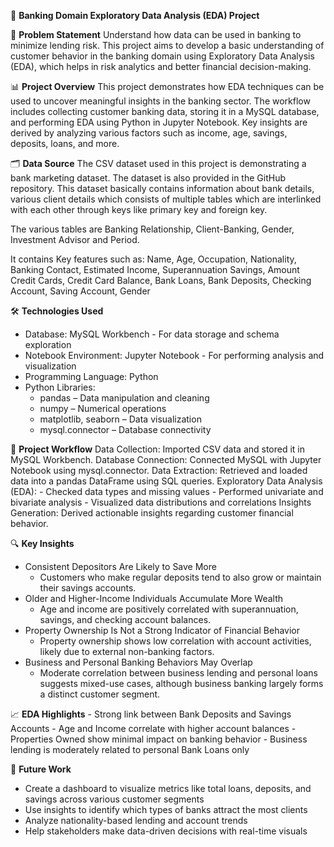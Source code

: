 🏦 **Banking Domain Exploratory Data Analysis (EDA) Project**

📌 **Problem Statement**
Understand how data can be used in banking to minimize lending risk. This project aims to develop a basic understanding of customer behavior in the banking domain using Exploratory Data Analysis (EDA), which helps in risk analytics and better financial decision-making.

📊 **Project Overview**
This project demonstrates how EDA techniques can be used to uncover meaningful insights in the banking sector. The workflow includes collecting customer banking data, storing it in a MySQL database, and performing EDA using Python in Jupyter Notebook. Key insights are derived by analyzing various factors such as income, age, savings, deposits, loans, and more.

🗂️ **Data Source**
The CSV dataset used in this project is demonstrating a bank marketing dataset. The dataset is also provided in the GitHub repository. This dataset basically contains information about bank details, various client details which consists of multiple tables which are interlinked with each other through keys like primary key and foreign key.

The various tables are Banking Relationship, Client-Banking, Gender, Investment Advisor and Period.

It contains Key features such as:
Name, Age, Occupation, Nationality, Banking Contact, Estimated Income, Superannuation Savings, Amount Credit Cards, Credit Card Balance, Bank Loans, Bank Deposits, Checking Account, Saving Account, Gender

🛠️ **Technologies Used**
- Database: MySQL Workbench - For data storage and schema exploration
- Notebook Environment: Jupyter Notebook - For performing analysis and visualization
- Programming Language: Python
- Python Libraries:
    - pandas – Data manipulation and cleaning
    - numpy – Numerical operations
    - matplotlib, seaborn – Data visualization
    - mysql.connector – Database connectivity

🔄 **Project Workflow**
Data Collection: Imported CSV data and stored it in MySQL Workbench.
Database Connection: Connected MySQL with Jupyter Notebook using mysql.connector.
Data Extraction: Retrieved and loaded data into a pandas DataFrame using SQL queries.
Exploratory Data Analysis (EDA): 
    - Checked data types and missing values
    - Performed univariate and bivariate analysis
    - Visualized data distributions and correlations
Insights Generation: Derived actionable insights regarding customer financial behavior.

🔍 **Key Insights**
  - Consistent Depositors Are Likely to Save More
      - Customers who make regular deposits tend to also grow or maintain their savings accounts.
  - Older and Higher-Income Individuals Accumulate More Wealth
      - Age and income are positively correlated with superannuation, savings, and checking account balances.
  - Property Ownership Is Not a Strong Indicator of Financial Behavior
      - Property ownership shows low correlation with account activities, likely due to external non-banking factors.
  - Business and Personal Banking Behaviors May Overlap
      - Moderate correlation between business lending and personal loans suggests mixed-use cases, although business banking largely forms a distinct customer segment.

📈 **EDA Highlights**
    - Strong link between Bank Deposits and Savings Accounts
    - Age and Income correlate with higher account balances
    - Properties Owned show minimal impact on banking behavior
    - Business lending is moderately related to personal Bank Loans only

🚀 **Future Work**
  - Create a dashboard to visualize metrics like total loans, deposits, and savings across various customer segments
  - Use insights to identify which types of banks attract the most clients
  - Analyze nationality-based lending and account trends
  - Help stakeholders make data-driven decisions with real-time visuals




